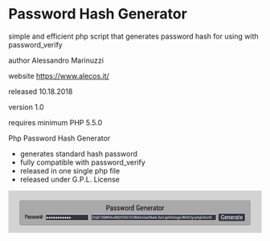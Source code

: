 # Password Hash Generator
simple and efficient php script that generates password hash for using with password_verify

author  Alessandro Marinuzzi<br>

website https://www.alecos.it/<br>

released 10.18.2018<br>

version 1.0<br>

requires minimum PHP 5.5.0<br>

Php Password Hash Generator<br>

- generates standard hash password<br>
- fully compatible with password_verify<br>
- released in one single php file<br>
- released under G.P.L. License<br>

<p align="center"><img src="https://github.com/alecos71/password-hash-generator/blob/master/gen_password.png" alt="ScreenShot"></p>
